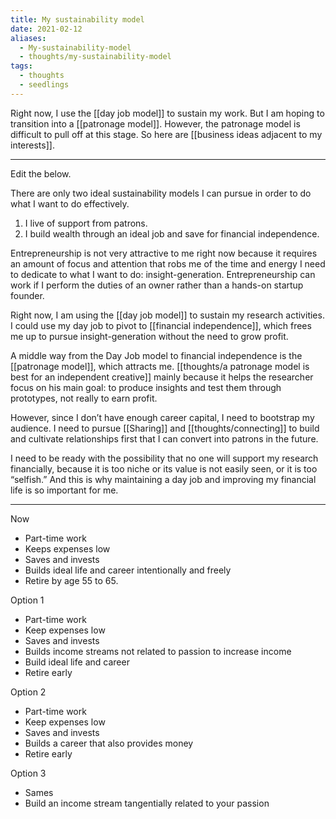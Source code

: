```yaml
---
title: My sustainability model
date: 2021-02-12
aliases:
  - My-sustainability-model
  - thoughts/my-sustainability-model
tags:
  - thoughts
  - seedlings
---
```

Right now, I use the [[day job model]] to sustain my work. But I am hoping to transition into a [[patronage model]]. However, the patronage model is difficult to pull off at this stage. So here are [[business ideas adjacent to my interests]].

***

Edit the below.

There are only two ideal sustainability models I can pursue in order to do what I want to do effectively.

1. I live of support from patrons.
2. I build wealth through an ideal job and save for financial independence.

Entrepreneurship is not very attractive to me right now because it requires an amount of focus and attention that robs me of the time and energy I need to dedicate to what I want to do: insight-generation. Entrepreneurship can work if I perform the duties of an owner rather than a hands-on startup founder.

Right now, I am using the [[day job model]] to sustain my research activities. I could use my day job to pivot to [[financial independence]], which frees me up to pursue insight-generation without the need to grow profit.

A middle way from the Day Job model to financial independence is the [[patronage model]], which attracts me. [[thoughts/a patronage model is best for an independent creative]] mainly because it helps the researcher focus on his main goal: to produce insights and test them through prototypes, not really to earn profit.

However, since I don’t have enough career capital, I need to bootstrap my audience. I need to pursue [[Sharing]] and [[thoughts/connecting]] to build and cultivate relationships first that I can convert into patrons in the future.

I need to be ready with the possibility that no one will support my research financially, because it is too niche or its value is not easily seen, or it is too “selfish.” And this is why maintaining a day job and improving my financial life is so important for me.

***
Now
- Part-time work
- Keeps expenses low
- Saves and invests
- Builds ideal life and career intentionally and freely
- Retire by age 55 to 65.

Option 1
- Part-time work
- Keep expenses low
- Saves and invests
- Builds income streams not related to passion to increase income
- Build ideal life and career
- Retire early

Option 2
- Part-time work
- Keep expenses low
- Saves and invests
- Builds a career that also provides money
- Retire early

Option 3
- Sames
- Build an income stream tangentially related to your passion
